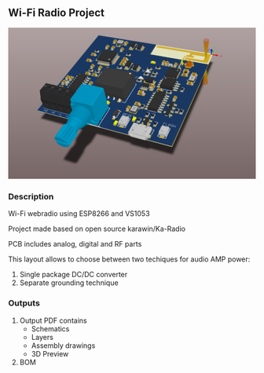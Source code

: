 ## Wi-Fi Radio Project
![](/logo.PNG)

### Description
 Wi-Fi webradio using ESP8266 and VS1053
 
 Project made based on open source karawin/Ka-Radio
 
 PCB includes analog, digital and RF parts

This layout allows to choose between two techiques for audio AMP power: 
1. Single package DC/DC converter
1. Separate grounding technique 

### Outputs
1. Output PDF contains 
	- Schematics
	- Layers
	- Assembly drawings
	- 3D Preview
1. BOM 
